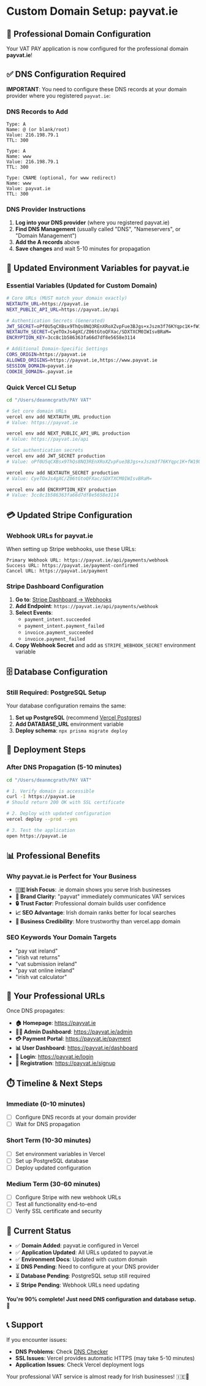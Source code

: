# Custom Domain Setup: payvat.ie

## 🎉 Professional Domain Configuration

Your VAT PAY application is now configured for the professional domain **payvat.ie**!

## ✅ DNS Configuration Required

**IMPORTANT**: You need to configure these DNS records at your domain provider where you registered `payvat.ie`:

### DNS Records to Add

```
Type: A
Name: @ (or blank/root)
Value: 216.198.79.1
TTL: 300

Type: A  
Name: www
Value: 216.198.79.1
TTL: 300

Type: CNAME (optional, for www redirect)
Name: www
Value: payvat.ie
TTL: 300
```

### DNS Provider Instructions

1. **Log into your DNS provider** (where you registered payvat.ie)
2. **Find DNS Management** (usually called "DNS", "Nameservers", or "Domain Management")
3. **Add the A records** above
4. **Save changes** and wait 5-10 minutes for propagation

## 🔐 Updated Environment Variables for payvat.ie

### Essential Variables (Updated for Custom Domain)

```bash
# Core URLs (MUST match your domain exactly)
NEXTAUTH_URL=https://payvat.ie
NEXT_PUBLIC_API_URL=https://payvat.ie/api

# Authentication Secrets (Generated)
JWT_SECRET=oPf0U5qCXBsx9ThQs8NQ3REnXRoXZvpFue3BJgs+xJszm3f76KYqpc1K+fW19UKtX1T/PksDLAN+QdlhLkxRTg==
NEXTAUTH_SECRET=CyeTOxJs4gXC/Z06tGtoQFXac/SDXTXCM0IWIsvBRaM=
ENCRYPTION_KEY=3cc8c1b586363fa66d7df8e5658e3114

# Additional Domain-Specific Settings
CORS_ORIGIN=https://payvat.ie
ALLOWED_ORIGINS=https://payvat.ie,https://www.payvat.ie
SESSION_DOMAIN=payvat.ie
COOKIE_DOMAIN=.payvat.ie
```

### Quick Vercel CLI Setup

```bash
cd "/Users/deanmcgrath/PAY VAT"

# Set core domain URLs
vercel env add NEXTAUTH_URL production
# Value: https://payvat.ie

vercel env add NEXT_PUBLIC_API_URL production  
# Value: https://payvat.ie/api

# Set authentication secrets
vercel env add JWT_SECRET production
# Value: oPf0U5qCXBsx9ThQs8NQ3REnXRoXZvpFue3BJgs+xJszm3f76KYqpc1K+fW19UKtX1T/PksDLAN+QdlhLkxRTg==

vercel env add NEXTAUTH_SECRET production
# Value: CyeTOxJs4gXC/Z06tGtoQFXac/SDXTXCM0IWIsvBRaM=

vercel env add ENCRYPTION_KEY production
# Value: 3cc8c1b586363fa66d7df8e5658e3114
```

## 💳 Updated Stripe Configuration

### Webhook URLs for payvat.ie

When setting up Stripe webhooks, use these URLs:

```
Primary Webhook URL: https://payvat.ie/api/payments/webhook
Success URL: https://payvat.ie/payment-confirmed  
Cancel URL: https://payvat.ie/payment
```

### Stripe Dashboard Configuration

1. **Go to**: [Stripe Dashboard → Webhooks](https://dashboard.stripe.com/webhooks)
2. **Add Endpoint**: `https://payvat.ie/api/payments/webhook`
3. **Select Events**:
   - `payment_intent.succeeded`
   - `payment_intent.payment_failed` 
   - `invoice.payment_succeeded`
   - `invoice.payment_failed`
4. **Copy Webhook Secret** and add as `STRIPE_WEBHOOK_SECRET` environment variable

## 🗄️ Database Configuration

### Still Required: PostgreSQL Setup

Your database configuration remains the same:

1. **Set up PostgreSQL** (recommend [Vercel Postgres](https://vercel.com/deans-projects-cdf015cf/vat-pay-ireland/stores))
2. **Add DATABASE_URL** environment variable
3. **Deploy schema**: `npx prisma migrate deploy`

## 🚀 Deployment Steps

### After DNS Propagation (5-10 minutes)

```bash
cd "/Users/deanmcgrath/PAY VAT"

# 1. Verify domain is accessible
curl -I https://payvat.ie
# Should return 200 OK with SSL certificate

# 2. Deploy with updated configuration  
vercel deploy --prod --yes

# 3. Test the application
open https://payvat.ie
```

## 📊 Professional Benefits

### Why payvat.ie is Perfect for Your Business

- **🇮🇪 Irish Focus**: .ie domain shows you serve Irish businesses
- **🎯 Brand Clarity**: "payvat" immediately communicates VAT services
- **🔒 Trust Factor**: Professional domain builds user confidence
- **📈 SEO Advantage**: Irish domain ranks better for local searches
- **💼 Business Credibility**: More trustworthy than vercel.app domain

### SEO Keywords Your Domain Targets

- "pay vat ireland" 
- "irish vat returns"
- "vat submission ireland"
- "pay vat online ireland"
- "irish vat calculator"

## 🔗 Your Professional URLs

Once DNS propagates:

- **🏠 Homepage**: https://payvat.ie
- **👨‍💼 Admin Dashboard**: https://payvat.ie/admin  
- **💳 Payment Portal**: https://payvat.ie/payment
- **📊 User Dashboard**: https://payvat.ie/dashboard
- **🔐 Login**: https://payvat.ie/login
- **📝 Registration**: https://payvat.ie/signup

## ⏱️ Timeline & Next Steps

### Immediate (0-10 minutes)
- [ ] Configure DNS records at your domain provider
- [ ] Wait for DNS propagation

### Short Term (10-30 minutes)  
- [ ] Set environment variables in Vercel
- [ ] Set up PostgreSQL database
- [ ] Deploy updated configuration

### Medium Term (30-60 minutes)
- [ ] Configure Stripe with new webhook URLs
- [ ] Test all functionality end-to-end
- [ ] Verify SSL certificate and security

## 🎯 Current Status

- ✅ **Domain Added**: payvat.ie configured in Vercel
- ✅ **Application Updated**: All URLs updated to payvat.ie
- ✅ **Environment Docs**: Updated with custom domain
- ⏳ **DNS Pending**: Need to configure at your DNS provider
- ⏳ **Database Pending**: PostgreSQL setup still required
- ⏳ **Stripe Pending**: Webhook URLs need updating

**You're 90% complete! Just need DNS configuration and database setup.** 🚀

## 📞 Support

If you encounter issues:
- **DNS Problems**: Check [DNS Checker](https://dnschecker.org/payvat.ie)
- **SSL Issues**: Vercel provides automatic HTTPS (may take 5-10 minutes)
- **Application Issues**: Check Vercel deployment logs

Your professional VAT service is almost ready for Irish businesses! 🇮🇪💼